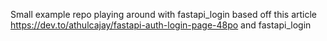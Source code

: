 Small example repo playing around with fastapi_login based off this article https://dev.to/athulcajay/fastapi-auth-login-page-48po and fastapi_login
